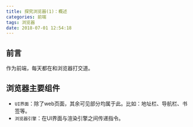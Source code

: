 ```yaml
---
title: 探究浏览器(1)：概述
categories: 前端
tags: 浏览器
date: 2018-07-01 12:54:18
---
```


<p></p>
<!-- more -->

## 前言

作为前端，每天都在和浏览器打交道。

## 浏览器主要组件

- `UI界面`：除了web页面，其余可见部分均属于此。比如：地址栏、导航栏、书签等。
- `浏览器引擎`：在UI界面与渲染引擎之间传递指令。